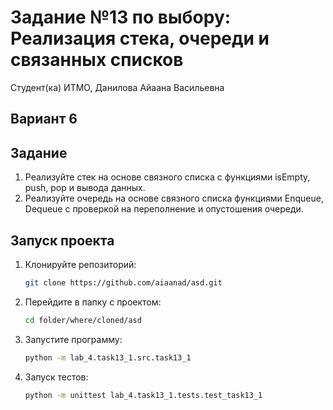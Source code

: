 # Задание №13 по выбору:  Реализация стека, очереди и связанных списков

Студент(ка) ИТМО, Данилова Айаана Васильевна

## Вариант 6

## Задание 
1. Реализуйте стек на основе связного списка с функциями isEmpty, push, pop
и вывода данных.
2. Реализуйте очередь на основе связного списка функциями Enqueue, Dequeue
c проверкой на переполнение и опустошения очереди.



## Запуск проекта
1. Клонируйте репозиторий:
   ```bash
   git clone https://github.com/aiaanad/asd.git
   ```
2. Перейдите в папку с проектом:
   ```bash
   cd folder/where/cloned/asd
   ```
3. Запустите программу:
   ```bash
   python -m lab_4.task13_1.src.task13_1
   ```

4. Запуск тестов:
   ```bash
   python -m unittest lab_4.task13_1.tests.test_task13_1
   ```
